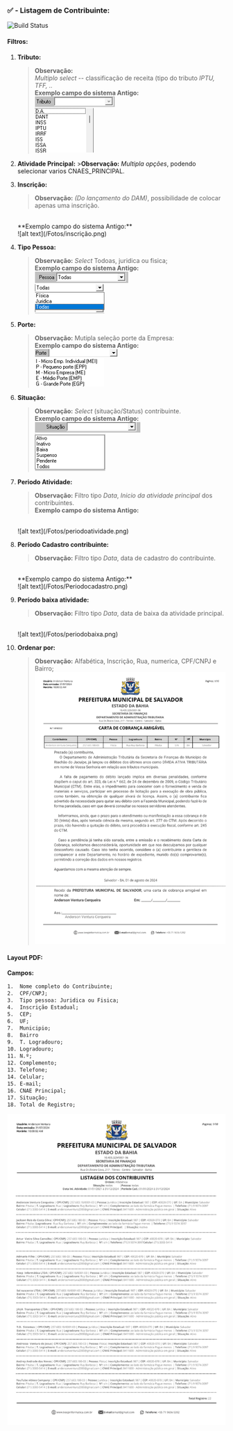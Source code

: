 ### ✅ - Listagem de Contribuinte:
![Build Status](https://travis-ci.org/joemccann/dillinger.svg?branch=master)
#### Filtros:

1.  **Tributo:** 
    >**Observação:** <br>   *Multiplo* _select_ -- classificação de receita (tipo do tributo *IPTU, TFF, ..*<br>
    **Exemplo campo do sistema Antigo:** <br>
    ![alt text](Fotos/image-1.png)<br>
    ![alt text](Fotos/image-2.png)

2.   **Atividade Principal:**
    >**Observação:** _Multipla opções_, podendo selecionar varios CNAES_PRINCIPAL. <br>

3.  **Inscrição:**
    >   **Observação:** *(Do lançamento do DAM)*, possibilidade de colocar apenas uma inscrição.
    <br> 
    **Exemplo campo do sistema Antigo:**  <br> 
    ![alt text](/Fotos/inscrição.png) 

4.  **Tipo Pessoa:** 
    >   **Observação:** _Select_ Todoas, juridica ou fisica; <br>
    **Exemplo campo do sistema Antigo:** <br>
    ![alt text](/Fotos/pessoa.png)<br>
    ![alt text](/Fotos/Tipopessoa.png)


5. **Porte:** 
    > **Observação:** Mutipla seleção porte da Empresa: <br>
    **Exemplo campo do sistema Antigo:** <br>
    ![alt text](Fotos/porte.png)<br>
    ![alt text](Fotos/tipoporte.png)

6.  **Situação:**
    > **Observação:** _Select_ (situação/Status) contribuinte.<br>
    **Exemplo campo do sistema Antigo:** <br>
    ![alt text](/Fotos/situação.png)<br>
    ![alt text](Fotos/Tiposituação.png)

7.  **Periodo Atividade:** 
    >   **Observação:** Filtro tipo _Data_, _Inicio da atividade principal_ dos contribuintes. <br>
    **Exemplo campo do sistema Antigo:** 
    <br>
    ![alt text](/Fotos/periodoatividade.png)

8.  **Período Cadastro contribuinte:** 
    >   **Observação:** Filtro tipo _Data_, data de cadastro do contribuinte.
    <br>
    **Exemplo campo do sistema Antigo:**
    <br> 
    ![alt text](/Fotos/Periodocadastro.png)

9.  **Período baixa atividade:**
    >   **Observação:** Filtro tipo _Data_, data de baixa da atividade principal. 
    <br>
    ![alt text](/Fotos/periodobaixa.png)

10. **Ordenar por:**
    >   **Observação:** Alfabética, Inscrição, Rua, numerica, CPF/CNPJ e Bairro;<br> 
    ![alt text](image.png)    


####   Layout PDF:
**Campos:** 
```
1.  Nome completo do Contribuinte;
2.  CPF/CNPJ;
3.  Tipo pessoa: Juridica ou Fisica;
4.  Inscrição Estadual;
5.  CEP;
6.  UF;
7.  Municipio;
8.  Bairro 
9.  T. Logradouro;
10. Logradouro;
11. N.º; 
12. Complemento;
13. Telefone;
14. Celular;
15. E-mail;
16. CNAE Principal;
17. Situação;
18. Total de Registro;
```
![alt text](Fotos/Listagem%20dos%20contribuinte.png)